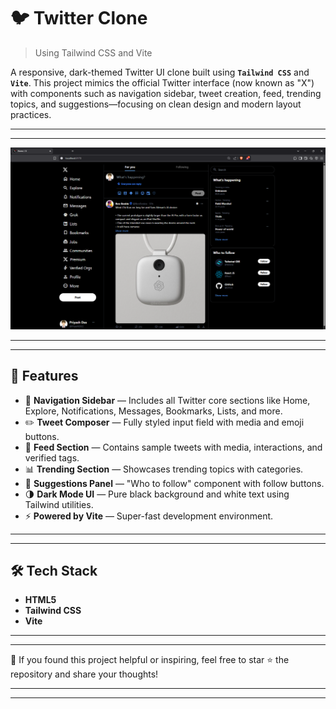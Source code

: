 # 🐦 Twitter Clone
> Using Tailwind CSS and Vite

A responsive, dark-themed Twitter UI clone built using **`Tailwind CSS`** and **`Vite`**. This project mimics the official Twitter interface (now known as "X") with components such as navigation sidebar, tweet creation, feed, trending topics, and suggestions—focusing on clean design and modern layout practices.

---
---

![Twitter Clone Screenshot](https://github.com/Priyash-Das/Photos/blob/main/Twitter%20clone.png)

---
---

## 🚀 Features

- 🧭 **Navigation Sidebar** — Includes all Twitter core sections like Home, Explore, Notifications, Messages, Bookmarks, Lists, and more.
- ✏️ **Tweet Composer** — Fully styled input field with media and emoji buttons.
- 📃 **Feed Section** — Contains sample tweets with media, interactions, and verified tags.
- 📊 **Trending Section** — Showcases trending topics with categories.
- 👤 **Suggestions Panel** — "Who to follow" component with follow buttons.
- 🌗 **Dark Mode UI** — Pure black background and white text using Tailwind utilities.
- ⚡ **Powered by Vite** — Super-fast development environment.

---
---

## 🛠️ Tech Stack

- **HTML5**
- **Tailwind CSS**
- **Vite**

---
---

🌟 If you found this project helpful or inspiring, feel free to star ⭐ the repository and share your thoughts!

---
---

